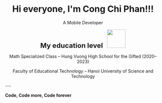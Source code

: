 <h1 align="center">Hi everyone, I'm Cong Chi Phan!!!</h1>
<p align="center">A Mobile Developer</p>

<p align="center">
  <span style="font-size: 22px; "><strong> My education level</strong></span>
  <img src="https://media0.giphy.com/media/v1.Y2lkPTc5MGI3NjExd3N0MGtyaGhoY3N6dnM0bzlhb3N6OG85ZWQxdTZxcm55czU1NDF0aiZlcD12MV9pbnRlcm5hbF9naWZfYnlfaWQmY3Q9Zw/fhAwk4DnqNgw8/giphy.gif" width="60" style="margin-left: 10px;">
</p>
<p align="center">Math Specialized Class – Hung Vuong High School for the Gifted (2020–2023)</p>
<p align="center">Faculty of Educational Technology – Hanoi University of Science and Technology</p>
---

**Code, Code more, Code forever**
